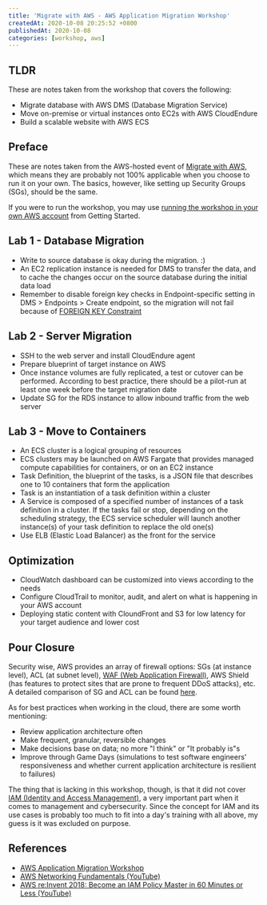```yaml
---
title: 'Migrate with AWS - AWS Application Migration Workshop'
createdAt: 2020-10-08 20:25:52 +0800
publishedAt: 2020-10-08
categories: [workshop, aws]
---
```


## TLDR

These are notes taken from the workshop that covers the following:

- Migrate database with AWS DMS (Database Migration Service)
- Move on-premise or virtual instances onto EC2s with AWS CloudEndure
- Build a scalable website with AWS ECS

## Preface

These are notes taken from the AWS-hosted event of [Migrate with AWS](https://application-migration-with-aws.workshop.aws/), which means they are probably not 100% applicable when you choose to run it on your own. The basics, however, like setting up Security Groups (SGs), should be the same.

If you were to run the workshop, you may use [running the workshop in your own AWS account](https://application-migration-with-aws.workshop.aws/en/intro/on-your-own.html) from Getting Started.

## Lab 1 - Database Migration

- Write to source database is okay during the migration. :)
- An EC2 replication instance is needed for DMS to transfer the data, and to cache the changes occur on the source database during the initial data load
- Remember to disable foreign key checks in Endpoint-specific setting in DMS > Endpoints > Create endpoint, so the migration will not fail because of [FOREIGN KEY Constraint](https://www.w3schools.com/sql/sql_foreignkey.asp)

## Lab 2 - Server Migration

- SSH to the web server and install CloudEndure agent
- Prepare blueprint of target instance on AWS
- Once instance volumes are fully replicated, a test or cutover can be performed. According to best practice, there should be a pilot-run at least one week before the target migration date
- Update SG for the RDS instance to allow inbound traffic from the web server

## Lab 3 - Move to Containers

- An ECS cluster is a logical grouping of resources
- ECS clusters may be launched on AWS Fargate that provides managed compute capabilities for containers, or on an EC2 instance
- Task Definition, the blueprint of the tasks, is a JSON file that describes one to 10 containers that form the application
- Task is an instantiation of a task definition within a cluster
- A Service is composed of a specified number of instances of a task definition in a cluster. If the tasks fail or stop, depending on the scheduling strategy, the ECS service scheduler will launch another instance(s) of your task definition to replace the old one(s)
- Use ELB (Elastic Load Balancer) as the front for the service

## Optimization

- CloudWatch dashboard can be customized into views according to the needs
- Configure CloudTrail to monitor, audit, and alert on what is happening in your AWS account
- Deploying static content with CloundFront and S3 for low latency for your target audience and lower cost

## Pour Closure

Security wise, AWS provides an array of firewall options: SGs (at instance level), ACL (at subnet level), [WAF (Web Application Firewall)](https://docs.aws.amazon.com/waf/latest/developerguide/what-is-aws-waf.html), AWS Shield (has features to protect sites that are prone to frequent DDoS attacks), etc. A detailed comparison of SG and ACL can be found [here](https://docs.aws.amazon.com/vpc/latest/userguide/VPC_Security.html#VPC_Security_Comparison).

As for best practices when working in the cloud, there are some worth mentioning:

- Review application architecture often
- Make frequent, granular, reversible changes
- Make decisions base on data; no more "I think" or "It probably is"s
- Improve through Game Days (simulations to test software engineers' responsiveness and whether current application architecture is resilient to failures)

The thing that is lacking in this workshop, though, is that it did not cover [IAM (Identity and Access Management)](https://www.youtube.com/watch?v=YQsK4MtsELU), a very important part when it comes to management and cybersecurity. Since the concept for IAM and its use cases is probably too much to fit into a day's training with all above, my guess is it was excluded on purpose.

## References

- [AWS Application Migration Workshop](https://application-migration-with-aws.workshop.aws/en/)
- [AWS Networking Fundamentals (YouTube)](https://www.youtube.com/watch?v=hiKPPy584Mg)
- [AWS re:Invent 2018: Become an IAM Policy Master in 60 Minutes or Less (YouTube)](https://www.youtube.com/watch?v=YQsK4MtsELU)
